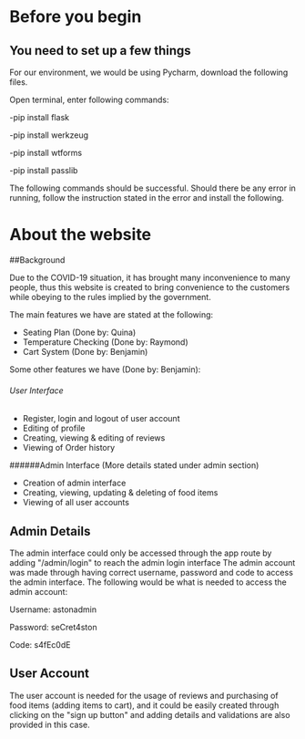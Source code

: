 # Before you begin
## You need to set up a few things 
For our environment, we would be using Pycharm, download the following files.

Open terminal, enter following commands:

-pip install flask

-pip install werkzeug

-pip install wtforms

-pip install passlib

The following commands should be successful. Should there be any error in running, follow the instruction stated in the error and install the following.

# About the website
##Background

Due to the COVID-19 situation, it has brought many inconvenience to many people, thus this website is created to bring convenience to the customers while
obeying to the rules implied by the government.

The main features we have are stated at the following:

- Seating Plan (Done by: Quina)
- Temperature Checking (Done by: Raymond)
- Cart System (Done by: Benjamin)

Some other features we have (Done by: Benjamin):

###### User Interface

- Register, login and logout of user account
- Editing of profile
- Creating, viewing & editing of reviews
- Viewing of Order history
  
######Admin Interface (More details stated under admin section)
- Creation of admin interface
- Creating, viewing, updating & deleting of food items
- Viewing of all user accounts

## Admin Details
The admin interface could only be accessed through the app route by adding "/admin/login" to reach the admin login interface
The admin account was made through having correct username, password and code to access the admin interface.
The following would be what is needed to access the admin account:

Username: astonadmin

Password: seCret4ston

Code: s4fEc0dE

## User Account
The user account is needed for the usage of reviews and purchasing of food items (adding items to cart), and
it could be easily created through clicking on the "sign up button" and adding details and validations are also provided in this case.



